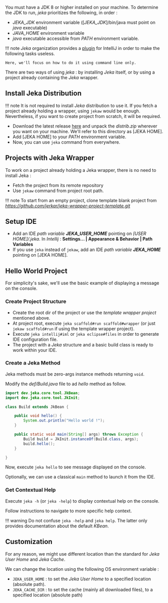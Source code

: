 You must have a JDK 8 or higher installed on your machine. 
To determine the JDK to run, _jeka_ prioritizes the following, in order :

* _JEKA_JDK_ environment variable ([_JEKA_JDK_]/bin/java must point on _java_ executable)
* _JAVA_HOME_ environment variable 
*  _java_ executable accessible from _PATH_ environment variable.

!!! note
    _Jeka_ organization provides a [plugin](https://plugins.jetbrains.com/plugin/13489-jeka/) for IntelliJ in order to make the following tasks useless. 

    Here, we'll focus on how to do it using command line only.

There are two ways of using _jeka_ : by installing _Jeka_ itself, or by using a project already containing the _Jeka_ wrapper.

## Install Jeka Distribution

!!! note
    It is not required to install _Jeka_ distribution to use it. If you fetch a project already holding a wrapper, using `jekaw` would be enough.
    Nevertheless, if you want to create project from scratch, it will be required.

* Download the latest release [here](https://search.maven.org/search?q=g:%22dev.jeka%22%20AND%20a:%22jeka-core%22)
  and unpack the _distrib.zip_ wherever you want on your machine. We'll refer to this directory as [JEKA HOME].
* Add [JEKA HOME] to your _PATH_ environment variable.
* Now, you can use `jeka` command from everywhere.

## Projects with Jeka Wrapper

To work on a project already holding a Jeka wrapper, there is no need to install Jeka :

* Fetch the project from its remote repository
* Use `jekaw` command from project root path.


!!! note
    To start from an empty project, clone template blank project from _https://github.com/jerkar/jeka-wrapper-project-template.git_


## Setup IDE

* Add an IDE _path variable_ ***JEKA_USER_HOME*** pointing on _[USER HOME]/.jeka_. In _Intellij_ :  **Settings... | Appearance & Behavior | Path Variables**
* If you use `jeka` instead of `jekaw`, add an IDE _path variable_ ***JEKA_HOME*** pointing on [JEKA HOME].

## Hello World Project 

For simplicity's sake, we'll use the basic example of displaying a message on the console.

### Create Project Structure

* Create the root dir of the project or use the _template wrapper project_ mentioned above. 
* At project root, execute `jeka scaffold#run scaffold#wrapper` (or just `jekaw scaffold#run` if using the template wrapper project).
* Execute `jeka intellij#iml` or `jeka eclipse#files` in order to generate IDE configuration file. 
* The project with a _Jeka_ structure and a basic build class is ready to work within your IDE.

### Create a Jeka Method

Jeka methods must be zero-args instance methods returning `void`. 

Modify the _def/Build.java_ file to ad _hello_ method as follow.


```Java
import dev.jeka.core.tool.JkBean;
import dev.jeka.core.tool.JkInit;

class Build extends JkBean {

    public void hello() {
        System.out.println("Hello world !");
    }

    public static void main(String[] args) throws Exception {
        Build build = JkInit.instanceOf(Build.class, args);
        build.hello();
    }

}
```

Now, execute `jeka hello` to see message displayed on the console.

Optionally, we can use a classical `main` method to launch it from the IDE.  


### Get Contextual Help

Execute `jeka -h` (or `jeka -help`) to display contextual help on the console.

Follow instructions to navigate to more specific help context.

!!! warning
    Do not confuse `jeka -help` and `jeka help`. The latter only provides documentation about the default _KBean_.

## Customization

For any reason, we might use different location than the standard for _Jeka User Home_ and _Jeka Cache_.

We can change the location using the following OS environment variable :

  * `JEKA_USER_HOME` : to set the _Jeka User Home_ to a specified location (absolute path).
  * `JEKA_CACHE_DIR` : to set the cache (mainly all downloaded files), to a specified location (absolute path)


